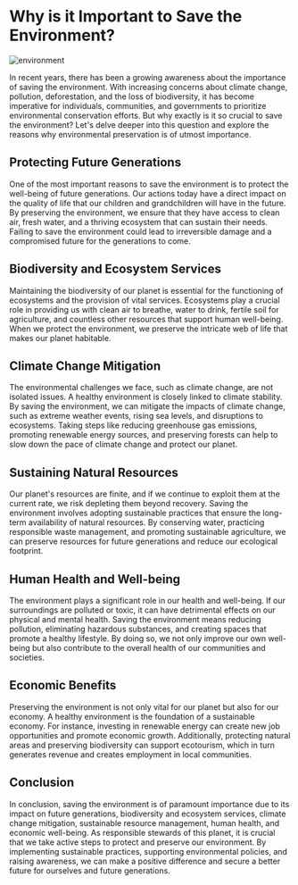 # Why is it Important to Save the Environment?

![environment](https://images.unsplash.com/photo-1571790749449-572e483b0b1a)

In recent years, there has been a growing awareness about the importance of saving the environment. With increasing concerns about climate change, pollution, deforestation, and the loss of biodiversity, it has become imperative for individuals, communities, and governments to prioritize environmental conservation efforts. But why exactly is it so crucial to save the environment? Let's delve deeper into this question and explore the reasons why environmental preservation is of utmost importance.

## Protecting Future Generations

One of the most important reasons to save the environment is to protect the well-being of future generations. Our actions today have a direct impact on the quality of life that our children and grandchildren will have in the future. By preserving the environment, we ensure that they have access to clean air, fresh water, and a thriving ecosystem that can sustain their needs. Failing to save the environment could lead to irreversible damage and a compromised future for the generations to come.

## Biodiversity and Ecosystem Services

Maintaining the biodiversity of our planet is essential for the functioning of ecosystems and the provision of vital services. Ecosystems play a crucial role in providing us with clean air to breathe, water to drink, fertile soil for agriculture, and countless other resources that support human well-being. When we protect the environment, we preserve the intricate web of life that makes our planet habitable.

## Climate Change Mitigation

The environmental challenges we face, such as climate change, are not isolated issues. A healthy environment is closely linked to climate stability. By saving the environment, we can mitigate the impacts of climate change, such as extreme weather events, rising sea levels, and disruptions to ecosystems. Taking steps like reducing greenhouse gas emissions, promoting renewable energy sources, and preserving forests can help to slow down the pace of climate change and protect our planet.

## Sustaining Natural Resources

Our planet's resources are finite, and if we continue to exploit them at the current rate, we risk depleting them beyond recovery. Saving the environment involves adopting sustainable practices that ensure the long-term availability of natural resources. By conserving water, practicing responsible waste management, and promoting sustainable agriculture, we can preserve resources for future generations and reduce our ecological footprint.

## Human Health and Well-being

The environment plays a significant role in our health and well-being. If our surroundings are polluted or toxic, it can have detrimental effects on our physical and mental health. Saving the environment means reducing pollution, eliminating hazardous substances, and creating spaces that promote a healthy lifestyle. By doing so, we not only improve our own well-being but also contribute to the overall health of our communities and societies.

## Economic Benefits

Preserving the environment is not only vital for our planet but also for our economy. A healthy environment is the foundation of a sustainable economy. For instance, investing in renewable energy can create new job opportunities and promote economic growth. Additionally, protecting natural areas and preserving biodiversity can support ecotourism, which in turn generates revenue and creates employment in local communities.

## Conclusion

In conclusion, saving the environment is of paramount importance due to its impact on future generations, biodiversity and ecosystem services, climate change mitigation, sustainable resource management, human health, and economic well-being. As responsible stewards of this planet, it is crucial that we take active steps to protect and preserve our environment. By implementing sustainable practices, supporting environmental policies, and raising awareness, we can make a positive difference and secure a better future for ourselves and future generations.